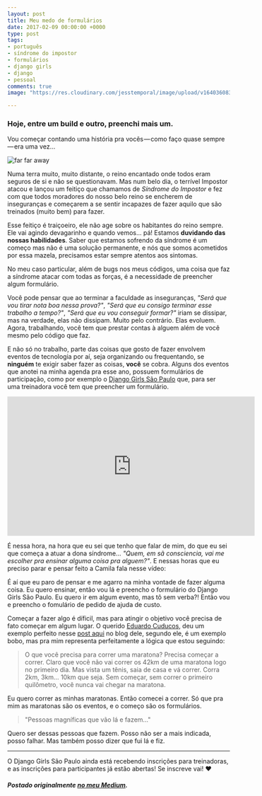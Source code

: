 ```yaml
---
layout: post
title: Meu medo de formulários
date: 2017-02-09 00:00:00 +0000
type: post
tags:
- português
- síndrome do impostor
- formulários
- django girls
- django
- pessoal
comments: true
image: "https://res.cloudinary.com/jesstemporal/image/upload/v1640360835/covers/pessoal_unbpf7.png"

---
```

### Hoje, entre um build e outro, preenchi mais um.

Vou começar contando uma história pra vocês — como faço quase sempre — era uma vez…

![far far away](https://vignette.wikia.nocookie.net/shrek/images/1/1f/Far_Far_Away_Sign_Shrek.jpg/revision/latest?cb=20110530035520)

Numa terra muito, muito distante, o reino encantado onde todos eram seguros de si e não se questionavam. Mas num belo dia, o terrível Impostor atacou e lançou um feitiço que chamamos de _Síndrome do Impostor_ e fez com que todos moradores do nosso belo reino se encherem de inseguranças e começarem a se sentir incapazes de fazer aquilo que são treinados (muito bem) para fazer.

Esse feitiço é traiçoeiro, ele não age sobre os habitantes do reino sempre. Ele vai agindo devagarinho e quando vemos… pá! Estamos **duvidando das nossas habilidades**. Saber que estamos sofrendo da síndrome é um começo mas não é uma solução permanente, e nós que somos acometidos por essa mazela, precisamos estar sempre atentos aos sintomas.

No meu caso particular, além de bugs nos meus códigos, uma coisa que faz a síndrome atacar com todas as forças, é a necessidade de preencher algum formulário.

Você pode pensar que ao terminar a faculdade as inseguranças, _"Será que vou tirar nota boa nessa prova?"_, _"Será que eu consigo terminar esse trabalho a tempo?"_, _"Será que eu vou conseguir formar?"_ iriam se dissipar, mas na verdade, elas não dissipam. Muito pelo contrário. Elas evoluem. Agora, trabalhando, você tem que prestar contas à alguem além de você mesmo pelo código que faz.

E não só no trabalho, parte das coisas que gosto de fazer envolvem eventos de tecnologia por aí, seja organizando ou frequentando, se **ninguém** te exigir saber fazer as coisas, **você** se cobra. Alguns dos eventos que anotei na minha agenda pra esse ano, possuem formulários de participação, como por exemplo o [Django Girls São Paulo](https://djangogirls.org/saopaulo/) que, para ser uma treinadora você tem que preencher um formulário.

<iframe width="560" height="315" src="https://www.youtube.com/embed/e8aWZKB4tKI" frameborder="0" allowfullscreen></iframe>

É nessa hora, na hora que eu sei que tenho que falar de mim, do que eu sei que começa a atuar a dona síndrome… _"Quem, em sã consciencia, vai me escolher pra ensinar alguma coisa pra alguem?"_. E nessas horas que eu preciso parar e pensar feito a Camila fala nesse vídeo:

É aí que eu paro de pensar e me agarro na minha vontade de fazer alguma coisa. Eu quero ensinar, então vou lá e preencho o formulário do Django Girls São Paulo. Eu quero ir em algum evento, mas tô sem verba?! Então vou e preencho o fomulário de pedido de ajuda de custo.

Começar a fazer algo é díficil, mas para atingir o objetivo você precisa de fato começar em algum lugar. O querido [Eduardo Cuducos](http://cuducos.me/), deu um exemplo perfeito nesse [post aqui](http://cuducos.me/2016/05/13/autonomia-meus-ultimos-10-anos.html) no blog dele, segundo ele, é um exemplo bobo, mas pra mim representa perfeitamente a lógica que estou seguindo:

>O que você precisa para correr uma maratona? Precisa começar a correr. Claro que você não vai correr os 42km de uma maratona logo no primeiro dia. Mas vista um tênis, saia de casa e vá correr. Corra 2km, 3km… 10km que seja. Sem começar, sem correr o primeiro quilômetro, você nunca vai chegar na maratona.

Eu quero correr as minhas maratonas. Então comecei a correr. Só que pra mim as maratonas são os eventos, e o começo são os formulários.

> "Pessoas magníficas que vão lá e fazem…"

Quero ser dessas pessoas que fazem. Posso não ser a mais indicada, posso falhar. Mas também posso dizer que fui lá e fiz.

----

O Django Girls São Paulo ainda está recebendo inscrições para treinadoras, e as inscrições para participantes já estão abertas! Se inscreve vai! ❤️

##### Postado originalmente [no meu Medium](https://medium.com/@jessicatemporal/meu-medo-de-formulários-812ad025bbca).